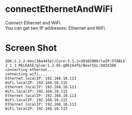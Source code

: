 # connectEthernetAndWiFi   
Connect Ethernet and WiFi.   
You can get two IP addresses: Ethernet and WiFi.   

# Screen Shot   
```
SDK:2.2.2-dev(38a443e)/Core:3.1.2=30102000/lwIP:STABLE-2_1_3_RELEASE/glue:1.2-65-g06164fb/BearSSL:b024386
connecting ethernet...
connecting wifi....
Ethernet.localIP: 192.168.10.113
WiFi.localIP: 192.168.10.115
Ethernet.localIP: 192.168.10.113
WiFi.localIP: 192.168.10.115
Ethernet.localIP: 192.168.10.113
WiFi.localIP: 192.168.10.115
Ethernet.localIP: 192.168.10.113
WiFi.localIP: 192.168.10.115
```
